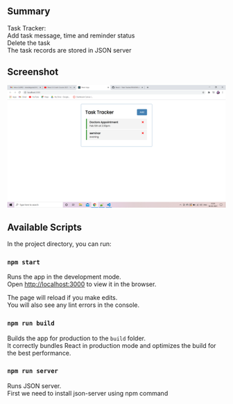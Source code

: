 ## Summary
Task Tracker:\
Add task message, time and reminder status\
Delete the task\
The task records are stored in JSON server

## Screenshot

![image](Screenshot.png)

## Available Scripts

In the project directory, you can run:

### `npm start`

Runs the app in the development mode.\
Open [http://localhost:3000](http://localhost:3000) to view it in the browser.

The page will reload if you make edits.\
You will also see any lint errors in the console.


### `npm run build`

Builds the app for production to the `build` folder.\
It correctly bundles React in production mode and optimizes the build for the best performance.

### `npm run server`

Runs JSON server.\
First we need to install json-server using npm command
